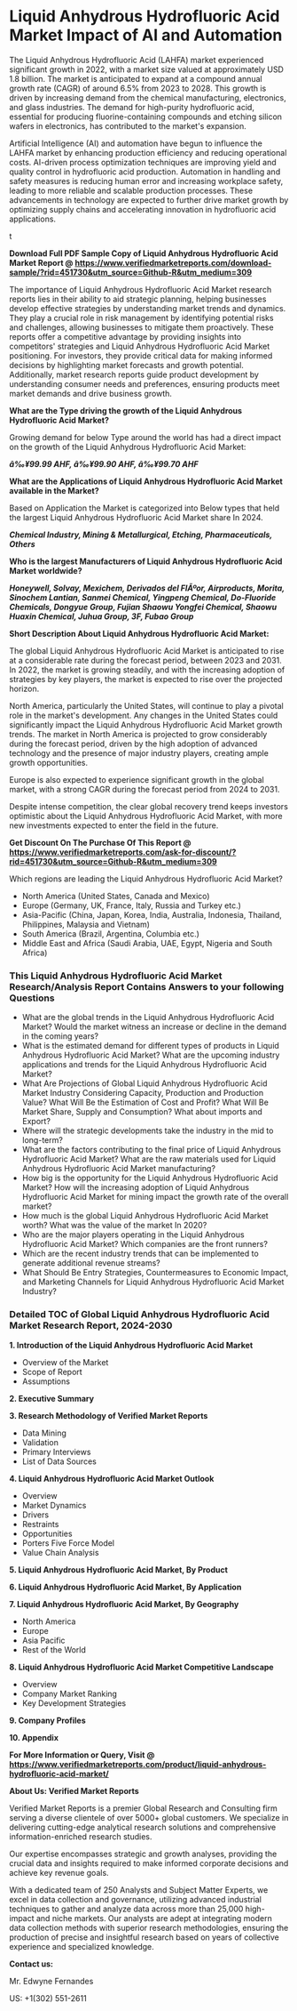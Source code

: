<meta name="title" content="Global Liquid Anhydrous Hydrofluoric Acid Market Impact of AI and Automation"><meta name="description" content="The Liquid Anhydrous Hydrofluoric Acid (LAHFA) market experienced significant growth in 2022, with a market size valued at approximately USD 1.8 billion. The market is"><meta name="title" content="Liquid Anhydrous Hydrofluoric Acid Market Size, Share, Scope, Trends, Growth, Opportunities, Analysis, Forecast"><h1>Liquid Anhydrous Hydrofluoric Acid Market Impact of AI and Automation</h1><p>The Liquid Anhydrous Hydrofluoric Acid (LAHFA) market experienced significant growth in 2022, with a market size valued at approximately USD 1.8 billion. The market is anticipated to expand at a compound annual growth rate (CAGR) of around 6.5% from 2023 to 2028. This growth is driven by increasing demand from the chemical manufacturing, electronics, and glass industries. The demand for high-purity hydrofluoric acid, essential for producing fluorine-containing compounds and etching silicon wafers in electronics, has contributed to the market's expansion.</p><p>Artificial Intelligence (AI) and automation have begun to influence the LAHFA market by enhancing production efficiency and reducing operational costs. AI-driven process optimization techniques are improving yield and quality control in hydrofluoric acid production. Automation in handling and safety measures is reducing human error and increasing workplace safety, leading to more reliable and scalable production processes. These advancements in technology are expected to further drive market growth by optimizing supply chains and accelerating innovation in hydrofluoric acid applications.</p>t</p><p id="" class=""><strong>Download Full PDF Sample Copy of Liquid Anhydrous Hydrofluoric Acid Market Report @ <a href="https://www.verifiedmarketreports.com/download-sample/?rid=451730&utm_source=Github-R&utm_medium=309" target="_blank">https://www.verifiedmarketreports.com/download-sample/?rid=451730&utm_source=Github-R&utm_medium=309</a></strong></p><p>The importance of&nbsp;Liquid Anhydrous Hydrofluoric Acid Market research reports lies in their ability to aid strategic planning, helping businesses develop effective strategies by understanding market trends and dynamics. They play a crucial role in risk management by identifying potential risks and challenges, allowing businesses to mitigate them proactively. These reports offer a competitive advantage by providing insights into competitors' strategies and Liquid Anhydrous Hydrofluoric Acid Market positioning. For investors, they provide critical data for making informed decisions by highlighting market forecasts and growth potential. Additionally, market research reports guide product development by understanding consumer needs and preferences, ensuring products meet market demands and drive business growth.</p><p><strong>What are the&nbsp;Type driving the growth of the Liquid Anhydrous Hydrofluoric Acid Market?</strong></p><p id="" class="">Growing demand for below Type around the world has had a direct impact on the growth of the Liquid Anhydrous Hydrofluoric Acid Market:</p><em><strong>â‰¥99.99 AHF, â‰¥99.90 AHF, â‰¥99.70 AHF</strong></em></p><strong>What are the&nbsp;Applications&nbsp;of Liquid Anhydrous Hydrofluoric Acid Market available in the Market?</strong></p><p id="" class="">Based on Application the Market is categorized into Below types that held the largest Liquid Anhydrous Hydrofluoric Acid Market share In 2024.</p><em><strong>Chemical Industry, Mining & Metallurgical, Etching, Pharmaceuticals, Others</strong></em></p><strong>Who is the largest Manufacturers of Liquid Anhydrous Hydrofluoric Acid Market worldwide?</strong></p><p><em><strong>Honeywell, Solvay, Mexichem, Derivados del FlÃºor, Airproducts, Morita, Sinochem Lantian, Sanmei Chemical, Yingpeng Chemical, Do-Fluoride Chemicals, Dongyue Group, Fujian Shaowu Yongfei Chemical, Shaowu Huaxin Chemical, Juhua Group, 3F, Fubao Group</strong></em></p><p id="" class=""><strong>Short Description About Liquid Anhydrous Hydrofluoric Acid Market:</strong></p><p>The global Liquid Anhydrous Hydrofluoric Acid Market is anticipated to rise at a considerable rate during the forecast period, between 2023 and 2031. In 2022, the market is growing steadily, and with the increasing adoption of strategies by key players, the market is expected to rise over the projected horizon.</p><p>North America, particularly the United States, will continue to play a pivotal role in the market's development. Any changes in the United States could significantly impact the Liquid Anhydrous Hydrofluoric Acid Market growth trends. The market in North America is projected to grow considerably during the forecast period, driven by the high adoption of advanced technology and the presence of major industry players, creating ample growth opportunities.</p><p>Europe is also expected to experience significant growth in the global market, with a strong CAGR during the forecast period from 2024 to 2031.</p><p>Despite intense competition, the clear global recovery trend keeps investors optimistic about the Liquid Anhydrous Hydrofluoric Acid Market, with more new investments expected to enter the field in the future.</p><p id="" class=""><strong>Get Discount On The Purchase Of This Report @ <a href="https://www.verifiedmarketreports.com/ask-for-discount/?rid=451730&utm_source=Github-R&utm_medium=309" target="_blank">https://www.verifiedmarketreports.com/ask-for-discount/?rid=451730&utm_source=Github-R&utm_medium=309</a></strong></p>Which regions are leading the Liquid Anhydrous Hydrofluoric Acid Market?</p><ul><li>North America (United States, Canada and Mexico)</li><li>Europe (Germany, UK, France, Italy, Russia and Turkey etc.)</li><li>Asia-Pacific (China, Japan, Korea, India, Australia, Indonesia, Thailand, Philippines, Malaysia and Vietnam)</li><li>South America (Brazil, Argentina, Columbia etc.)</li><li>Middle East and Africa (Saudi Arabia, UAE, Egypt, Nigeria and South Africa)</li></ul><h3 id="" class="">This Liquid Anhydrous Hydrofluoric Acid Market Research/Analysis Report Contains Answers to your following Questions</h3><ul><li>What are the global trends in the Liquid Anhydrous Hydrofluoric Acid Market? Would the market witness an increase or decline in the demand in the coming years?</li><li>What is the estimated demand for different types of products in Liquid Anhydrous Hydrofluoric Acid Market? What are the upcoming industry applications and trends for the Liquid Anhydrous Hydrofluoric Acid Market?</li><li>What Are Projections of Global Liquid Anhydrous Hydrofluoric Acid Market Industry Considering Capacity, Production and Production Value? What Will Be the Estimation of Cost and Profit? What Will Be Market Share, Supply and Consumption? What about imports and Export?</li><li>Where will the strategic developments take the industry in the mid to long-term?</li><li>What are the factors contributing to the final price of Liquid Anhydrous Hydrofluoric Acid Market? What are the raw materials used for Liquid Anhydrous Hydrofluoric Acid Market manufacturing?</li><li>How big is the opportunity for the Liquid Anhydrous Hydrofluoric Acid Market? How will the increasing adoption of Liquid Anhydrous Hydrofluoric Acid Market for mining impact the growth rate of the overall market?</li><li>How much is the global Liquid Anhydrous Hydrofluoric Acid Market worth? What was the value of the market In 2020?</li><li>Who are the major players operating in the Liquid Anhydrous Hydrofluoric Acid Market? Which companies are the front runners?</li><li>Which are the recent industry trends that can be implemented to generate additional revenue streams?</li><li>What Should Be Entry Strategies, Countermeasures to Economic Impact, and Marketing Channels for Liquid Anhydrous Hydrofluoric Acid Market Industry?</li></ul><h3 id="" class="">Detailed TOC of Global Liquid Anhydrous Hydrofluoric Acid Market Research Report, 2024-2030</h3><p id="" class=""><strong>1. Introduction of the Liquid Anhydrous Hydrofluoric Acid Market</strong></p><ul><li>Overview of the Market</li><li>Scope of Report</li><li>Assumptions</li></ul><p id="" class=""><strong>2. Executive Summary</strong></p><p id="" class=""><strong>3. Research Methodology of Verified Market Reports</strong></p><ul><li>Data Mining</li><li>Validation</li><li>Primary Interviews</li><li>List of Data Sources</li></ul><p id="" class=""><strong>4. Liquid Anhydrous Hydrofluoric Acid Market Outlook</strong></p><ul><li>Overview</li><li>Market Dynamics</li><li>Drivers</li><li>Restraints</li><li>Opportunities</li><li>Porters Five Force Model</li><li>Value Chain Analysis</li></ul><p id="" class=""><strong>5. Liquid Anhydrous Hydrofluoric Acid Market, By Product</strong></p><p id="" class=""><strong>6. Liquid Anhydrous Hydrofluoric Acid Market, By Application</strong></p><p id="" class=""><strong>7. Liquid Anhydrous Hydrofluoric Acid Market, By Geography</strong></p><ul><li>North America</li><li>Europe</li><li>Asia Pacific</li><li>Rest of the World</li></ul><p id="" class=""><strong>8. Liquid Anhydrous Hydrofluoric Acid Market Competitive Landscape</strong></p><ul><li>Overview</li><li>Company Market Ranking</li><li>Key Development Strategies</li></ul><p id="" class=""><strong>9. Company Profiles</strong></p><p id="" class=""><strong>10. Appendix</strong></p><p id="" class=""><strong>For More Information or Query, Visit @ <a href="https://www.verifiedmarketreports.com/product/liquid-anhydrous-hydrofluoric-acid-market/" target="_blank">https://www.verifiedmarketreports.com/product/liquid-anhydrous-hydrofluoric-acid-market/</a></strong></p><p id="" class=""><strong>About Us: Verified Market Reports</strong></p><p id="" class="">Verified Market Reports is a premier Global Research and Consulting firm serving a diverse clientele of over 5000+ global customers. We specialize in delivering cutting-edge analytical research solutions and comprehensive information-enriched research studies.</p><p id="" class="">Our expertise encompasses strategic and growth analyses, providing the crucial data and insights required to make informed corporate decisions and achieve key revenue goals.</p><p id="" class="">With a dedicated team of 250 Analysts and Subject Matter Experts, we excel in data collection and governance, utilizing advanced industrial techniques to gather and analyze data across more than 25,000 high-impact and niche markets. Our analysts are adept at integrating modern data collection methods with superior research methodologies, ensuring the production of precise and insightful research based on years of collective experience and specialized knowledge.</p><p id="" class=""><strong>Contact us:</strong></p><p id="" class="">Mr. Edwyne Fernandes</p><p id="" class="">US: +1(302) 551-2611</p>